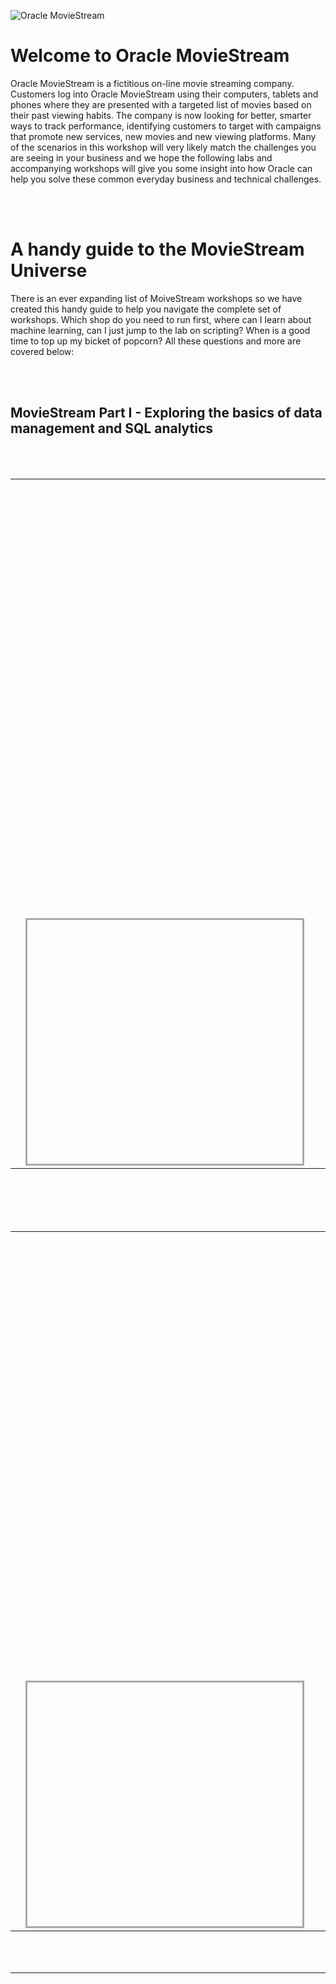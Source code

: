 ![Oracle MovieStream](images/3038282309.jpeg)

<style>
td, th {
   border: none!important;
}
</style>


# Welcome to Oracle MovieStream

Oracle MovieStream is a fictitious on-line movie streaming company. Customers log into Oracle MovieStream using their computers, tablets and phones where they are presented with a targeted list of movies based on their past viewing habits. The company is now looking for better, smarter ways to track performance, identifying customers to target with campaigns that promote new services, new movies and new viewing platforms. Many of the scenarios in this workshop will very likely match the challenges you are seeing in your business and we hope the following labs and accompanying workshops will give you some insight into how Oracle can help you solve these common everyday business and technical challenges.

<br><br>

# A handy guide to the MovieStream Universe

There is an ever expanding list of MoiveStream workshops so we have created this handy guide to help you navigate the complete set of workshops. Which shop do you need to run first, where can I learn about machine learning, can I just jump to the lab on scripting? When is a good time to top up my bicket of popcorn? All these questions and more are covered below:

<br><br>


## MovieStream Part I - Exploring the basics of data management and SQL analytics

<br>
<br>


<table width="100%" >
<tr>
<td width="10%" align="center">
</td>
<td valign="bottom">
<div style="border: 3px solid darkgrey;  color:white; font-family:arial; font-size:22pt; font-weight:bold; text-align: center; padding: 20px; width: 400px; height: 350px; background: url(https://www.oracle.com/asset/web/i/rh02-panel1.jpg); background-size: cover; text-align: center; align: center; vertical-align: bottom;">
<br><br>
Data Loading and Management Using Zero-Code on the MovieStream Dataset Workshop
</div>
</td>
<td valign="top">
<div style="margin-left:50px;">

<strong>Overview</strong><br>
You will quickly get an overview of how the team at MovieStream built their solution and performed sophisticated analytics thru a series of labs you will experience the edited highlights of the following topics:

<strong>Objectives</strong>
* Deploy an Autonomous Database instance
* Integrate Autonomous Database with the Data Lake
* Use advanced SQL to uncover issues and possibilities
* Predict customer churn using Machine Learning
* Use spatial analyses to help provide localized promotions
* Offer recommendations based on graph relationships

<br>
<br>
<strong>Duration</strong><br>
This is the high level tour around the world of MovieStream. The workshop will take round 90 minutes to complete.
<br>
<br>
<div style="font-familt:arial; font-weight: bold;">

![CLICK HERE TO LAUNCH THE WORKSHOP](https://apexapps.oracle.com/pls/apex/f?p=133:100:1635531922091::::SEARCH:moviestream)

</strong>
</td>
</tr>
</table>

<br>
<br>

<br>
<br>


<table width="100%">
<tr>
<td width="10%" align="center">
</td>
<td valign="bottom">
<div style="border: 3px solid darkgrey;  color:white; font-family:arial; font-size:22pt; font-weight:bold; text-align: center; padding: 20px; width: 400px; height: 350px; background: url(https://www.oracle.com/asset/web/i/rh02-panel2.jpg); background-size: cover; text-align: center; align: center; vertical-align: bottom;">
<br><br>
Data Loading and Management Using SQL on the MovieStream Dataset Workshop
</div>
</td>
<td valign="top">
<div style="margin-left:50px;">

<strong>Overview</strong></br>
In this workshop, you will go through the steps to load movie sales data into an Oracle Autonomous Data Warehouse on Shared Infrastructure (ADB-S). You will load data from the object store, enable data integrity checks and finally apply updates to the sales data.

<strong>Objectives</strong>
* Provisioning an Autonomous Database
* Loading Movie Sales Data
* Enabling Data Integrity
* Updating the Sales Data

<strong>Duration</strong><br>
This is the high level touraround the world of MovieStream. The workshop will take round 90 minutes to complete.
<br>
<br>
<div style="font-familt:arial; font-weight: bold;">

[CLICK HERE TO LAUNCH THE WORKSHOP](https://apexapps.oracle.com/pls/apex/dbpm/r/livelabs/view-workshop?wid=838)

[GitHub](http://github.com)

</div>

</td>
</tr>
</table>

<br>
<br>


<table width="100%">
<tr>
<td width="10%" align="center">
</td>
<td valign="bottom">
<div style="border: 3px solid darkgrey;  color:white; font-family:arial; font-size:22pt; font-weight:bold; text-align: center; padding: 20px; width: 400px; height: 350px; background: url(https://www.oracle.com/asset/web/i/rh02-panel3.jpg); background-size: cover; text-align: center; align: center; vertical-align: bottom;">
<br><br>
Analytics Using SQL on the MovieStream Dataset Workshop
</div>
</td>
<td valign="top">
<div style="margin-left:50px;">

<strong>Overview</strong><br>
The company is now looking for better, smarter ways to track performance, identifying target customers with campaigns to promote new services, new movies and new viewing platforms. Many of the analytical scenarios in this workshop will very likely match the challenges you are seeing in your business and we hope the following examples will give you some insight into how Oracle can help you solve these common everyday challenges.

<strong>Objectives</strong>
* Analyzing Movie Sales Data
* Working with Semi-Structured Movie Data
* Deeper Analysis of Movie Sales Data
* Managing Text Lists Using SQL
* Finding Our Most Important Customers
* Targeting Customers Based On Viewing Patterns
* Applying Machine Learning to Customer Demographics

<br>
<br>
<strong>Duration</strong><br>
This is the high level touraround the world of MovieStream. The workshop will take round 90 minutes to complete.

<br>
<br>
<div style="font-familt:arial; font-weight: bold;">

[CLICK HERE TO LAUNCH THE WORKSHOP](https://apexapps.oracle.com/pls/apex/dbpm/r/livelabs/view-workshop?wid=852)

</div>


</td>
</tr>
</table>



<br><br>

## MovieStream Part II - Exploring the complete data-to-dashboard story

<br>
<br>
<table width="100%">
<tr>
<td width="10%" align="center">
</td>
<td valign="bottom">
<div style="border: 3px solid darkgrey;  color:white; font-family:arial; font-size:22pt; font-weight:bold; text-align: center; padding: 20px; width: 400px; height: 350px; background: url(https://www.oracle.com/node/oce/storyhub/prod/api/v1.1/assets/CONT1A59F07A471C4DEFA7E4A9635C0E24C3/native); background-size: cover; text-align: center; align: center; vertical-align: bottom;">
<br><br><br>
Action! MovieStream Analytics Produce the Best Picture with Oracle Cloud - Trailer
</div>
</td>
<td valign="top">
<div style="margin-left:50px;">

<strong>Overview</strong><br>
You will quickly get an overview of how the team at MovieStream built their solution and performed sophisticated analytics thru a series of labs you will experience the edited highlights of the following topics:

<strong>Objectives</strong><br>
* Deploy an Autonomous Database instance
* See how Autonomous Database integrates with the Data Lake
* Use SQL features and functions to explore sales data
* Sneak peak at automation for building machine learning models
* Sneak peak into jow spatial analytics can help provide localized promotions
* Sneak peak into using graph to make recommendations

<strong>Duration</strong><br>
This is the high level touraround the world of MovieStream. The workshop will take round 90 minutes to complete.
<br>
<br>
<div style="font-familt:arial; font-weight: bold;">

[CLICK HERE TO LAUNCH THE WORKSHOP](https://apexapps.oracle.com/pls/apex/dbpm/r/livelabs/view-workshop?wid=865)

</div>

</td>
</tr>
</table>

<br><br>

<table width="100%">
<tr>
<td width="10%" align="center">
</td>
<td valig="bottom">
<div style="border: 3px solid #186A3B;  color:white; font-family:arial; font-size:22pt; font-weight:bold; text-align: center; padding: 20px; width: 400px; height: 350px; background: url(https://www.oracle.com/node/oce/storyhub/prod/api/v1.1/assets/CONTB677ADB6CC2F4D5CB0DAC8CC510B7356/native); background-size: cover">
<br><br>
Action! MovieStream Analytics Produce the Best Picture with Oracle Cloud - THE EPIC WORKSHOP
</div>
</td>
<td valign="top">
<div style="margin-left:50px;">

<strong>Overview</strong><br>
You will go a lot deeper into how the team at MovieStream built their solution and performed sophisticated analytics thru a series of labs that help you explore in detail the following topics:

<strong>Objectives</strong><br>
* Deploy an Autonomous Database instance
* Integrate Autonomous Database with the Data Lake
* Use advanced SQL to uncover issues and possibilities
* Predict customer churn using Machine Learning
* Use spatial analyses to help provide localized promotions
* Offer recommendations based on graph relationships


<strong>Duration</strong><br>
This is the total full-on, 3D experience and lasts round 4 hours.

<br>
<br>
<div style="font-familt:arial; font-weight: bold;">

[CLICK HERE TO LAUNCH THE WORKSHOP](https://apexapps.oracle.com/pls/apex/dbpm/r/livelabs/view-workshop?wid=889)

</div>

</tr>
</table>

<br><br>

<br><br><br><br>

## Acknowledgements

* **Created By/Date** - Keith Laker, Product Manager, Autonomous Database, March 2021

* **Last Updated By** - Keith Laker, November 2021